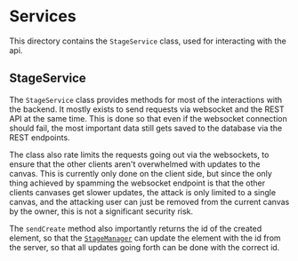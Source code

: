 # Services

This directory contains the `StageService` class, used for interacting with the api.

## StageService

The `StageService` class provides methods for most of the interactions with the backend.
It mostly exists to send requests via websocket and the REST API at the same time.
This is done so that even if the websocket connection should fail, the most important data still gets saved to the database via the REST endpoints.

The class also rate limits the requests going out via the websockets, to ensure that the other clients aren't overwhelmed with updates to the canvas.
This is currently only done on the client side, but since the only thing achieved by spamming the websocket endpoint is that the other clients canvases get slower updates, the attack is only limited to a single canvas, and the attacking user can just be removed from the current canvas by the owner, this is not a significant security risk.

The `sendCreate` method also importantly returns the id of the created element, so that the [`StageManager`](/apps/web/components/canvas/managers/#stagemanager) can update the element with the id from the server, so that all updates going forth can be done with the correct id.
